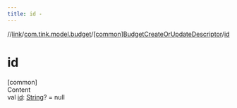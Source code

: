 ```yaml
---
title: id -
---
```

//[link](../../index.md)/[com.tink.model.budget](../index.md)/[[common]BudgetCreateOrUpdateDescriptor](index.md)/[id](id.md)



# id  
[common]  
Content  
val [id](id.md): [String](https://kotlinlang.org/api/latest/jvm/stdlib/kotlin/-string/index.html)? = null  



